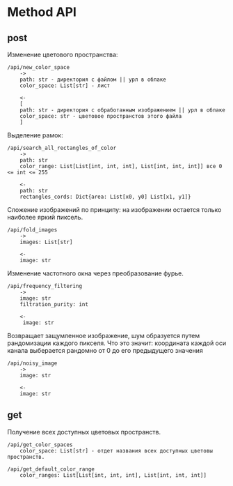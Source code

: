 # Method API

## post

Изменение цветового пространства:

    /api/new_color_space 
        ->
        path: str - директория с файлом || урл в облаке
        color_space: List[str] - лист 
        
        <-
        [
        path: str - директория с обработанным изображением || урл в облаке 
        color_space: str - цветовое пространстов этого файла
        ]

Выделение рамок:

    /api/search_all_rectangles_of_color
        -> 
        path: str
        color_range: List[List[int, int, int], List[int, int, int]] все 0 <= int <= 255

        <-
        path: str
        rectangles_cords: Dict{area: List[x0, y0] List[x1, y1]}

Сложение изображений по принципу: на изображении остается только наиболее яркий пиксель.

    /api/fold_images
        -> 
        images: List[str]

        <-
        image: str

Изменение частотного окна через преобразование фурье. 
    
    /api/frequency_filtering
        ->
        image: str 
        filtration_purity: int
        
        <-
         image: str       

Возвращает защумленное изображение, шум образуется путем рандомизации каждого пикселя.
Что это значит: координата каждой оси канала выберается рандомно от 0 до его предыдущего значения

    /api/noisy_image
        ->
        image: str
        
        <-
        image: str

## get 

Получение всех доступных цветовых пространств.

    /api/get_color_spaces
        color_space: List[str] - отдет названия всех доступных цветовы пространств.

    /api/get_default_color_range
        color_ranges: List[List[int, int, int], List[int, int, int]]

    
